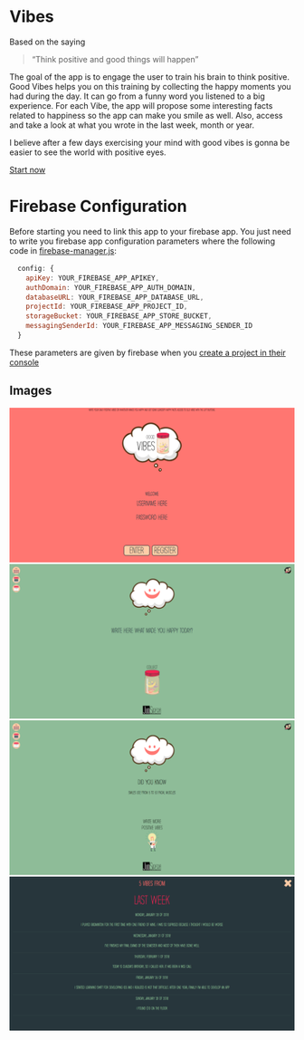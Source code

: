 # Vibes
Based on the saying
> “Think positive and good things will happen”

The goal of the app is to engage the user to train his brain to think positive. Good Vibes helps you on this training by collecting the happy moments you had during the day. It can go from a funny word you listened to a big experience. For each Vibe, the app will propose some interesting facts related to happiness so the app can make you smile as well. Also, access and take a look at what you wrote in the last week, month or year.

I believe after a few days exercising your mind with good vibes is gonna be easier to see the world with positive eyes.

[Start now](https://judsirera.github.io/Vibes/)

# Firebase Configuration
Before starting you need to link this app to your firebase app. You just need to write you firebase app configuration parameters where the following code in [firebase-manager.js](../master/js/firebase-manager.js):

```javascript
  config: {
    apiKey: YOUR_FIREBASE_APP_APIKEY,
    authDomain: YOUR_FIREBASE_APP_AUTH_DOMAIN,
    databaseURL: YOUR_FIREBASE_APP_DATABASE_URL,
    projectId: YOUR_FIREBASE_APP_PROJECT_ID,
    storageBucket: YOUR_FIREBASE_APP_STORE_BUCKET,
    messagingSenderId: YOUR_FIREBASE_APP_MESSAGING_SENDER_ID
  }
```
These parameters are given by firebase when you [create a project in their console](https://console.firebase.google.com/)

## Images
![alt text](screenshots/Vibes_screenshot1.png "Login / Sign up screen")
![alt text](screenshots/Vibes_screenshot2.png "Login / Main screen for adding Vibes")
![alt text](screenshots/Vibes_screenshot3.png "Happy facts screen")
![alt text](screenshots/Vibes_screenshot4.png "Historical data screen")

